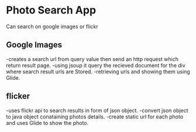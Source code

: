# Photo Search App
Can search on google images or flickr

## Google Images 
-creates a search url from query value then send an http request which return result page. 
-using jsoup it query the recieved document for the div where search result urls are Stored.
-retrieving urls and showing them using Glide.

## flicker
-uses flickr api to search results in form of  json object. 
-convert json object to java object conataining photos details.
-create static url for each photo and uses Glide to show the photo.
 

